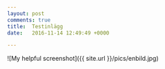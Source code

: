 ```yaml
---
layout: post
comments: true
title:  Testinlägg
date:   2016-11-14 12:49:49 +0000

---
```

![My helpful screenshot]({{ site.url }}/pics/enbild.jpg)
